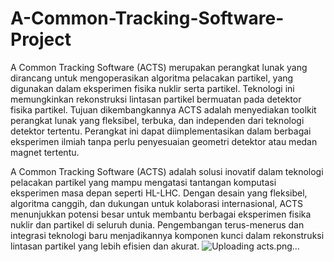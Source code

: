 # A-Common-Tracking-Software-Project
A Common Tracking Software (ACTS) merupakan perangkat lunak yang dirancang untuk mengoperasikan algoritma pelacakan partikel, yang digunakan dalam eksperimen fisika nuklir serta partikel. Teknologi ini memungkinkan rekonstruksi lintasan partikel bermuatan pada detektor fisika partikel. Tujuan dikembangkannya ACTS adalah menyediakan toolkit perangkat lunak yang fleksibel, terbuka, dan independen dari teknologi detektor tertentu. Perangkat ini dapat diimplementasikan dalam berbagai eksperimen ilmiah tanpa perlu penyesuaian geometri detektor atau medan magnet tertentu.

A Common Tracking Software (ACTS) adalah solusi inovatif dalam teknologi pelacakan partikel yang mampu mengatasi tantangan komputasi eksperimen masa depan seperti HL-LHC. Dengan desain yang fleksibel, algoritma canggih, dan dukungan untuk kolaborasi internasional, ACTS menunjukkan potensi besar untuk membantu berbagai eksperimen fisika nuklir dan partikel di seluruh dunia. Pengembangan terus-menerus dan integrasi teknologi baru menjadikannya komponen kunci dalam rekonstruksi lintasan partikel yang lebih efisien dan akurat.
![Uploading acts.png…]()
